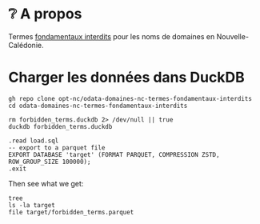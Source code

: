 # ❔ A propos

Termes [fondamentaux interdits](https://www.domaine.nc/intd) pour les noms de domaines en Nouvelle-Calédonie.

# Charger les données dans DuckDB

```shell
gh repo clone opt-nc/odata-domaines-nc-termes-fondamentaux-interdits
cd odata-domaines-nc-termes-fondamentaux-interdits

```


```shell
rm forbidden_terms.duckdb 2> /dev/null || true
duckdb forbidden_terms.duckdb

```

```shell
.read load.sql
-- export to a parquet file
EXPORT DATABASE 'target' (FORMAT PARQUET, COMPRESSION ZSTD, ROW_GROUP_SIZE 100000);
.exit

```

Then see what we get:

```shell
tree
ls -la target
file target/forbidden_terms.parquet

```
